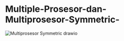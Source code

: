 # Multiple-Prosesor-dan-Multiprosesor-Symmetric-
![Multiprosesor Symmetric drawio](https://github.com/user-attachments/assets/ac2af34e-8d25-469d-81e3-f3b4356e510a)

